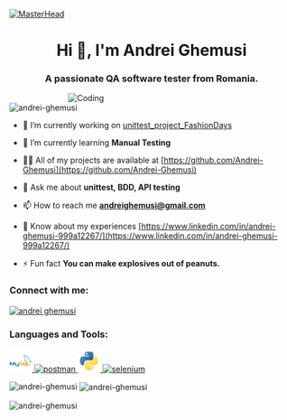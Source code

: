 [![MasterHead](https://raw.githubusercontent.com/thomasync/thomasync/main/headergitlight.gif#gh-light-mode-only)](https://rishavchanda.io)
<h1 align="center">Hi 👋, I'm Andrei Ghemusi</h1>
<h3 align="center">A passionate QA software tester from Romania.</h3>
<img align="right" alt="Coding" width="400" src="https://cdn.dribbble.com/users/1162077/screenshots/3848914/programmer.gif">

<p align="left"> <img src="https://komarev.com/ghpvc/?username=andrei-ghemusi&label=Profile%20views&color=0e75b6&style=flat" alt="andrei-ghemusi" /> </p>

- 🔭 I’m currently working on [unittest_project_FashionDays](https://github.com/Andrei-Ghemusi/unittest_projects)

- 🌱 I’m currently learning **Manual Testing**

- 👨‍💻 All of my projects are available at [https://github.com/Andrei-Ghemusi](https://github.com/Andrei-Ghemusi)

- 💬 Ask me about **unittest, BDD, API testing**

- 📫 How to reach me **andreighemusi@gmail.com**

- 📄 Know about my experiences [https://www.linkedin.com/in/andrei-ghemusi-999a12267/](https://www.linkedin.com/in/andrei-ghemusi-999a12267/)

- ⚡ Fun fact **You can make explosives out of peanuts.**

<h3 align="left">Connect with me:</h3>
<p align="left">
<a href="https://linkedin.com/in/andrei ghemusi" target="blank"><img align="center" src="https://raw.githubusercontent.com/rahuldkjain/github-profile-readme-generator/master/src/images/icons/Social/linked-in-alt.svg" alt="andrei ghemusi" height="30" width="40" /></a>
</p>

<h3 align="left">Languages and Tools:</h3>
<p align="left"> <a href="https://www.mysql.com/" target="_blank" rel="noreferrer"> <img src="https://raw.githubusercontent.com/devicons/devicon/master/icons/mysql/mysql-original-wordmark.svg" alt="mysql" width="40" height="40"/> </a> <a href="https://postman.com" target="_blank" rel="noreferrer"> <img src="https://www.vectorlogo.zone/logos/getpostman/getpostman-icon.svg" alt="postman" width="40" height="40"/> </a> <a href="https://www.python.org" target="_blank" rel="noreferrer"> <img src="https://raw.githubusercontent.com/devicons/devicon/master/icons/python/python-original.svg" alt="python" width="40" height="40"/> </a> <a href="https://www.selenium.dev" target="_blank" rel="noreferrer"> <img src="https://raw.githubusercontent.com/detain/svg-logos/780f25886640cef088af994181646db2f6b1a3f8/svg/selenium-logo.svg" alt="selenium" width="40" height="40"/> </a> </p>

<p><img align="left" src="https://github-readme-stats.vercel.app/api/top-langs?username=andrei-ghemusi&show_icons=true&locale=en&layout=compact" alt="andrei-ghemusi" /></p>

<p>&nbsp;<img align="center" src="https://github-readme-stats.vercel.app/api?username=andrei-ghemusi&show_icons=true&locale=en" alt="andrei-ghemusi" /></p>

<p><img align="center" src="https://github-readme-streak-stats.herokuapp.com/?user=andrei-ghemusi&" alt="andrei-ghemusi" /></p>
